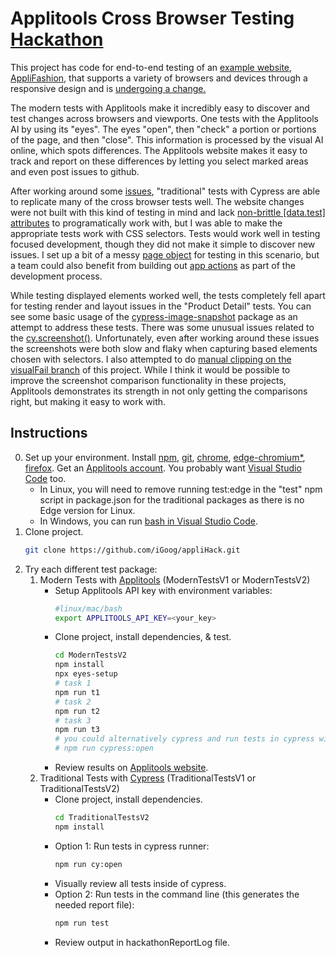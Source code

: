 # Applitools Cross Browser Testing [Hackathon](https://applitools.com/cross-browser-testing-hackathon-v20-1-instructions/)

This project has code for end-to-end testing of an [example website, AppliFashion,](https://demo.applitools.com/gridHackathonV1.html) that supports a variety of browsers and devices through a responsive design and is [undergoing a change.](https://demo.applitools.com/gridHackathonV2.html) 

The modern tests with Applitools make it incredibly easy to discover and test changes across browsers and viewports. One tests with the Applitools AI by using its "eyes". The eyes "open", then "check" a portion or portions of the page, and then "close". This information is processed by the visual AI online, which spots differences. The Applitools website makes it easy to track and report on these differences by letting you select marked areas and even post issues to github.

After working around some [issues](https://github.com/cypress-io/cypress/issues/1534#issuecomment-417652182), "traditional" tests with Cypress are able to replicate many of the cross browser tests well. The website changes were not built with this kind of testing in mind and lack [non-brittle [data.test] attributes](https://docs.cypress.io/guides/references/best-practices.html#Selecting-Elements) to programatically work with, but I was able to make the appropriate tests work with CSS selectors. Tests would work well in testing focused development, though they did not make it simple to discover new issues. I set up a bit of a messy [page object](https://martinfowler.com/bliki/PageObject.html) for testing in this scenario, but a team could also benefit from building out [app actions](https://www.cypress.io/blog/2019/01/03/stop-using-page-objects-and-start-using-app-actions/) as part of the development process.

While testing displayed elements worked well, the tests completely fell apart for testing render and layout issues in the "Product Detail" tests. You can see some basic usage of the [cypress-image-snapshot](https://github.com/palmerhq/cypress-image-snapshot) package as an attempt to address these tests. There was some unusual issues related to the [cy.screenshot()](https://github.com/cypress-io/cypress/issues/2034). Unfortunately, even after working around these issues the screenshots were both slow and flaky when capturing based elements chosen with selectors. I also attempted to do [manual clipping on the visualFail branch](https://github.com/iGoog/appliHack/blob/visualFail/TraditionalTestsV2/cypress/pages/productCatalog.js) of this project. While I think it would be possible to improve the screenshot comparison functionality in these projects, Applitools demonstrates its strength in not only getting the comparisons right, but making it easy to work with.

## Instructions

0. Set up your environment. Install [npm](https://www.npmjs.com/get-npm), [git](https://git-scm.com/downloads), [chrome](https://www.google.com/chrome/), [edge-chromium*](https://www.microsoft.com/en-us/edge), [firefox](https://www.mozilla.org/en-US/firefox/new/). Get an [Applitools account](https://applitools.com/). You probably want [Visual Studio Code](https://code.visualstudio.com/) too.
	* In Linux, you will need to remove running test:edge in the "test" npm script in package.json for the traditional packages as there is no Edge version for Linux.
	* In Windows, you can run [bash in Visual Studio Code](https://code.visualstudio.com/docs/editor/integrated-terminal).
1. Clone project.
    ```bash
	git clone https://github.com/iGoog/appliHack.git
	```
2. Try each different test package:
	1. Modern Tests with [Applitools](https://applitools.com/) (ModernTestsV1 or ModernTestsV2)
	   * Setup Applitools API key with environment variables:
			```bash
			#linux/mac/bash
			export APPLITOOLS_API_KEY=<your_key>
			```
		* Clone project, install dependencies, & test.
			```bash
			cd ModernTestsV2
			npm install
			npx eyes-setup
			# task 1
			npm run t1
			# task 2
			npm run t2
			# task 3
			npm run t3
			# you could alternatively cypress and run tests in cypress with: 
			# npm run cypress:open
			```
		* Review results on [Applitools website](https://applitools.com/).
	2. Traditional Tests with [Cypress](https://www.cypress.io/) (TraditionalTestsV1 or TraditionalTestsV2)
		* Clone project, install dependencies.
			```bash
			cd TraditionalTestsV2
			npm install
			```
		* Option 1: Run tests in cypress runner:
			```bash
			npm run cy:open
			```
		* Visually review all tests inside of cypress.
		* Option 2: Run tests in the command line (this generates the needed report file):
			```bash
			npm run test
			```
		* Review output in hackathonReportLog file.

